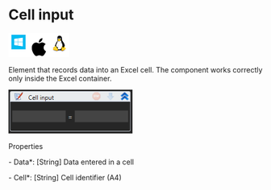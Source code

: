 # Cell input

![](<../../../.gitbook/assets/image (77).png>)

Element that records data into an Excel cell. The component works correctly only inside the Excel container.

![](<../../../.gitbook/assets/0 (88).png>)

Properties

&#x20;\- Data\*: \[String] Data entered in a cell

&#x20;\- Cell\*: \[String] Cell identifier (A4)
